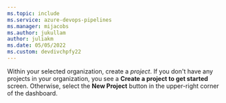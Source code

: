 ```yaml
---
ms.topic: include
ms.service: azure-devops-pipelines
ms.manager: mijacobs
ms.author: jukullam
author: juliakm
ms.date: 05/05/2022
ms.custom: devdivchpfy22
---
```


Within your selected organization, create a _project_. If you don't have any projects in your organization, you see a **Create a project to get started** screen. Otherwise, select the **New Project** button in the upper-right corner of the dashboard.
